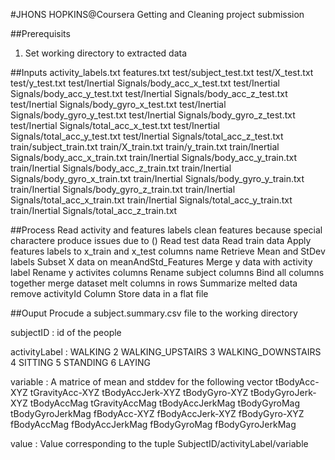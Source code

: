 #JHONS HOPKINS@Coursera Getting and Cleaning project submission



##Prerequisits
1. Set working directory to extracted data

##Inputs
	activity_labels.txt
	features.txt
	test/subject_test.txt
	test/X_test.txt
	test/y_test.txt
	test/Inertial Signals/body_acc_x_test.txt
	test/Inertial Signals/body_acc_y_test.txt
	test/Inertial Signals/body_acc_z_test.txt
	test/Inertial Signals/body_gyro_x_test.txt
	test/Inertial Signals/body_gyro_y_test.txt
	test/Inertial Signals/body_gyro_z_test.txt
	test/Inertial Signals/total_acc_x_test.txt
	test/Inertial Signals/total_acc_y_test.txt
	test/Inertial Signals/total_acc_z_test.txt
	train/subject_train.txt
	train/X_train.txt
	train/y_train.txt
	train/Inertial Signals/body_acc_x_train.txt
	train/Inertial Signals/body_acc_y_train.txt
	train/Inertial Signals/body_acc_z_train.txt
	train/Inertial Signals/body_gyro_x_train.txt
	train/Inertial Signals/body_gyro_y_train.txt
	train/Inertial Signals/body_gyro_z_train.txt
	train/Inertial Signals/total_acc_x_train.txt
	train/Inertial Signals/total_acc_y_train.txt
	train/Inertial Signals/total_acc_z_train.txt

##Process
	Read activity and features labels
	clean features because special charactere produce issues due to ()
	Read test data
	Read train data
	Apply features labels to x_train and x_test columns name
	Retrieve Mean and StDev labels
	Subset X data on meanAndStd_Features
	Merge y data with activity label
	Rename y activites columns
	Rename subject columns
	Bind all columns together
	merge dataset
	melt columns in rows
	Summarize melted data
	remove activityId Column
	Store data in a flat file

##Ouput
Procude a subject.summary.csv file to the working directory

subjectID : 
	id of the people

activityLabel :
	WALKING
2
	WALKING_UPSTAIRS
3
	WALKING_DOWNSTAIRS
4
	SITTING
5
	STANDING
6
	LAYING


variable :
A matrice of mean and stddev for the following vector
	tBodyAcc-XYZ
	tGravityAcc-XYZ
	tBodyAccJerk-XYZ
	tBodyGyro-XYZ
	tBodyGyroJerk-XYZ
	tBodyAccMag
	tGravityAccMag
	tBodyAccJerkMag
	tBodyGyroMag
	tBodyGyroJerkMag
	fBodyAcc-XYZ
	fBodyAccJerk-XYZ
	fBodyGyro-XYZ
	fBodyAccMag
	fBodyAccJerkMag
	fBodyGyroMag
	fBodyGyroJerkMag

value : Value corresponding to the tuple SubjectID/activityLabel/variable
